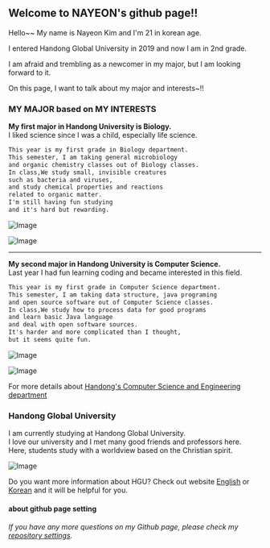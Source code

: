 ## Welcome to NAYEON's github page!!

Hello~~ My name is Nayeon Kim and I'm 21 in korean age.

I entered Handong Global University in 2019 and now I am in 2nd grade.

I am afraid and trembling as a newcomer in my major, but I am looking forward to it.

On this page, I want to talk about my major and interests~!!

### MY MAJOR based on MY INTERESTS

**My first major in Handong University is Biology.**  
I liked science since I was a child, especially life science.

```markdown
This year is my first grade in Biology department.
This semester, I am taking general microbiology 
and organic chemistry classes out of Biology classes.
In class,We study small, invisible creatures 
such as bacteria and viruses, 
and study chemical properties and reactions 
related to organic matter. 
I'm still having fun studying 
and it's hard but rewarding.
```
![Image](https://cdn.pixabay.com/photo/2018/12/22/13/18/dna-3889611__340.jpg)

![Image](https://cphoto.asiae.co.kr/listimglink/6/2018071009524750751_1531183965.jpg)



-----------------------------------  



**My second major in Handong University is Computer Science.**  
Last year I had fun learning coding and became interested in this field.

```markdown
This year is my first grade in Computer Science department.
This semester, I am taking data structure, java programing
and open source software out of Computer Science classes.
In class,We study how to process data for good programs 
and learn basic Java language 
and deal with open software sources. 
It's harder and more complicated than I thought, 
but it seems quite fun.
```
![Image](https://www.postech.ac.kr/wp-content/uploads/2018/07/159-07-1.jpg)

![Image](https://theorydb.github.io/assets/img/think/2019-06-25-think-future-ai-1.png)

For more details about [Handong's Computer Science and Engineering department](http://csee.handong.edu/)


### Handong Global University

I am currently studying at Handong Global University.  
I love our university and I met many good friends and professors here.  
Here, students study with a worldview based on the Christian spirit.  

![Image](https://yt3.ggpht.com/a/AGF-l7-Rp9C3y6lw96SWzI9qpyOxkjIrK2fxpYROHQ=s900-c-k-c0xffffffff-no-rj-mo)


Do you want more information about HGU? Check out website [English](https://www.handong.edu/eng/) or [Korean](https://www.handong.edu/) and it will be helpful for you.  

#### about github page setting
###### If you have any more questions on my Github page, please check my [repository settings](https://github.com/nykim00/nykim00.github.io/settings).
